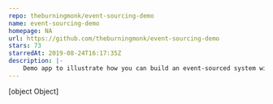 ```yaml
---
repo: theburningmonk/event-sourcing-demo
name: event-sourcing-demo
homepage: NA
url: https://github.com/theburningmonk/event-sourcing-demo
stars: 73
starredAt: 2019-08-24T16:17:35Z
description: |-
    Demo app to illustrate how you can build an event-sourced system with Lambda and DynamoDB
---
```


[object Object]
